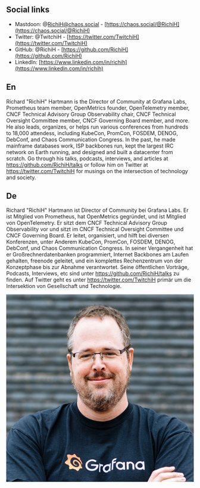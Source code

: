 ## Social links
* Mastdoon: @RichiH@chaos.social - [https://chaos.social/@RichiH](https://chaos.social/@RichiH)
* Twitter: @TwitchiH - [https://twitter.com/TwitchiH](https://twitter.com/TwitchiH)
* GitHub: @RichiH - [https://github.com/RichiH](https://github.com/RichiH)
* LinkedIn: [https://www.linkedin.com/in/richih](https://www.linkedin.com/in/richih)

## En
Richard "RichiH" Hartmann is the Director of Community at Grafana Labs, Prometheus team member, OpenMetrics founder, OpenTelemetry member, CNCF Technical Advisory Group Observability chair, CNCF Technical Oversight Committee member, CNCF Governing Board member, and more.
He also leads, organizes, or helps run various conferences from hundreds to 18,000 attendess, including KubeCon, PromCon, FOSDEM, DENOG, DebConf, and Chaos Communication Congress.
In the past, he made mainframe databases work, ISP backbones run, kept the largest IRC network on Earth running, and designed and built a datacenter from scratch.
Go through his talks, podcasts, interviews, and articles at https://github.com/RichiH/talks or follow him on Twitter at https://twitter.com/TwitchiH for musings on the intersection of technology and society.

## De
Richard "RichiH" Hartmann ist Director of Community bei Grafana Labs. Er ist Mitglied von Prometheus, hat OpenMetrics gegründet, und ist Mitglied von OpenTelemetry.
Er sitzt dem CNCF Technical Advisory Group Observability vor und sitzt im CNCF Technical Oversight Committee und CNCF Governing Board.
Er leitet, organisiert, und hilft bei diversen Konferenzen, unter Anderem KubeCon, PromCon, FOSDEM, DENOG, DebConf, und Chaos Communication Congress.
In seiner Vergangenheit hat er Großrechnerdatenbanken programmiert, Internet Backbones am Laufen gehalten, freenode geleitet, und ein komplettes Rechenzentrum von der Konzeptphase bis zur Abnahme verantwortet.
Seine öffentlichen Vorträge, Podcasts, Interviews, etc sind unter https://github.com/RichiH/talks zu finden.
Auf Twitter geht es unter https://twitter.com/TwitchiH primär um die Intersektion von Gesellschaft und Technologie.

![](richih.jpg)
